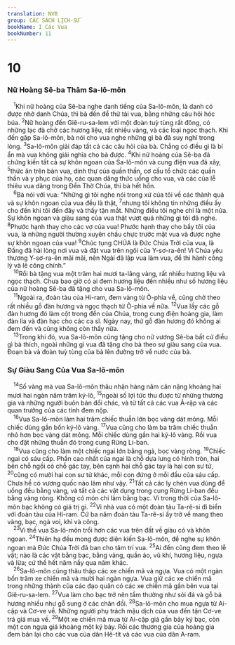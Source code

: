 ```yaml
---
translation: NVB
group: CÁC SÁCH LỊCH-SỬ
bookName: I Các Vua 
bookNumber: 11
---
```


<div class="title"><h1>10</h1><h3>Nữ Hoàng Sê-ba Thăm Sa-lô-môn </h3></div>
<span class="verse 1vua_10_1"> <sup>1</sup>Khi nữ hoàng của Sê-ba nghe danh tiếng của Sa-lô-môn, là danh có được nhờ danh Chúa, thì bà đến để thử tài vua, bằng những câu hỏi hóc búa. </span>
<span class="verse 1vua_10_2"><sup>2</sup>Nữ hoàng đến Giê-ru-sa-lem với một đoàn tuỳ tùng rất đông, có những lạc đà chở các hương liệu, rất nhiều vàng, và các loại ngọc thạch. Khi đến gặp Sa-lô-môn, bà nói cho vua nghe những gì bà đã suy nghĩ trong lòng. </span>
<span class="verse 1vua_10_3"><sup>3</sup>Sa-lô-môn giải đáp tất cả các câu hỏi của bà. Chẳng có điều gì là bí ẩn mà vua không giải nghĩa cho bà được. </span>
<span class="verse 1vua_10_4"><sup>4</sup>Khi nữ hoàng của Sê-ba đã chứng kiến tất cả sự khôn ngoan của Sa-lô-môn và cung điện vua đã xây, </span>
<span class="verse 1vua_10_5"><sup>5</sup>thức ăn trên bàn vua, dinh thự của quần thần, cơ cấu tổ chức các quần thần và y phục của họ, các quan dâng thức uống cho vua, và các của lễ thiêu vua dâng trong Đền Thờ Chúa, thì bà hết hồn. <br/></span>
<span class="verse 1vua_10_6"> <sup>6</sup>Bà nói với vua: “Những gì tôi nghe nói trong xứ của tôi về các thành quả và sự khôn ngoan của vua đều là thật, </span>
<span class="verse 1vua_10_7"><sup>7</sup>nhưng tôi không tin những điều ấy cho đến khi tôi đến đây và thấy tận mắt. Những điều tôi nghe chỉ là một nửa. Sự khôn ngoan và giàu sang của vua thật vượt quá những gì tôi đã nghe. </span>
<span class="verse 1vua_10_8"><sup>8</sup>Phước hạnh thay cho các vợ của vua! Phước hạnh thay cho bầy tôi của vua, là những người thường xuyên chầu chực trước mặt vua và được nghe sự khôn ngoan của vua! </span>
<span class="verse 1vua_10_9"><sup>9</sup>Chúc tụng CHÚA là Đức Chúa Trời của vua, là Đấng đã hài lòng nơi vua và đặt vua trên ngôi của Y-sơ-ra-ên! Vì Chúa yêu thương Y-sơ-ra-ên mãi mãi, nên Ngài đã lập vua làm vua, để thi hành công lý và lẽ công chính.” <br/></span>
<span class="verse 1vua_10_10"> <sup>10</sup>Rồi bà tặng vua một trăm hai mươi ta-lâng vàng, rất nhiều hương liệu và ngọc thạch. Chưa bao giờ có ai đem hương liệu đến nhiều như số hương liệu của nữ hoàng Sê-ba đã tặng cho vua Sa-lô-môn. <br/></span>
<span class="verse 1vua_10_11"> <sup>11</sup>Ngoài ra, đoàn tàu của Hi-ram, đem vàng từ Ô-phia về, cũng chở theo rất nhiều gỗ đàn hương và ngọc thạch từ Ô-phia về nữa. </span>
<span class="verse 1vua_10_12"><sup>12</sup>Vua lấy các gỗ đàn hương đó làm cột trong đền của Chúa, trong cung điện hoàng gia, làm đàn lia và đàn hạc cho các ca sĩ. Ngày nay, thứ gỗ đàn hương đó không ai đem đến và cũng không còn thấy nữa. <br/></span>
<span class="verse 1vua_10_13"> <sup>13</sup>Trong khi đó, vua Sa-lô-môn cũng tặng cho nữ vương Sê-ba bất cứ điều gì bà thích, ngoài những gì vua đã tặng cho bà theo sự giàu sang của vua. Đoạn bà và đoàn tuỳ tùng của bà lên đường trở về nước của bà. <br/></span>
<div class="title"><h3>Sự Giàu Sang Của Vua Sa-lô-môn </h3></div>
<span class="verse 1vua_10_14"> <sup>14</sup>Số vàng mà vua Sa-lô-môn thâu nhận hàng năm cân nặng khoảng hai mươi hai ngàn năm trăm ký-lô, </span>
<span class="verse 1vua_10_15"><sup>15</sup>ngoài số lợi tức thu được từ những thương gia và những người buôn bán đổi chác, và từ tất cả các vua Ả-rập và các quan trưởng của các tỉnh đem nộp. <br/></span>
<span class="verse 1vua_10_16"> <sup>16</sup>Vua Sa-lô-môn làm hai trăm chiếc thuẫn lớn bọc vàng dát mỏng. Mỗi chiếc dùng gần bốn ký-lô vàng. </span>
<span class="verse 1vua_10_17"><sup>17</sup>Vua cũng cho làm ba trăm chiếc thuẫn nhỏ hơn bọc vàng dát mỏng. Mỗi chiếc dùng gần hai ký-lô vàng. Rồi vua cho đặt những thuẫn đó trong cung Rừng Li-ban. <br/></span>
<span class="verse 1vua_10_18"> <sup>18</sup>Vua cũng cho làm một chiếc ngai lớn bằng ngà, bọc vàng ròng. </span>
<span class="verse 1vua_10_19"><sup>19</sup>Chiếc ngai có sáu cấp. Phần cao nhất của ngai là chỗ dựa lưng có hình tròn, hai bên chỗ ngồi có chỗ gác tay, bên cạnh hai chỗ gác tay là hai con sư tử, </span>
<span class="verse 1vua_10_20"><sup>20</sup>cũng có mười hai con sư tử khác, mỗi con đứng ở mỗi đầu của sáu cấp. Chưa hề có vương quốc nào làm như vậy. </span>
<span class="verse 1vua_10_21"><sup>21</sup>Tất cả các ly chén vua dùng để uống đều bằng vàng, và tất cả các vật dụng trong cung Rừng Li-ban đều bằng vàng ròng. Không có món chi làm bằng bạc. Vì trong thời của Sa-lô-môn bạc không có giá trị gì. </span>
<span class="verse 1vua_10_22"><sup>22</sup>Vì nhà vua có một đoàn tàu Ta-rê-si đi biển với đoàn tàu của Hi-ram. Cứ ba năm đoàn tàu Ta-rê-si ấy trở về mang theo vàng, bạc, ngà voi, khỉ và công. <br/></span>
<span class="verse 1vua_10_23"> <sup>23</sup>Vì thế vua Sa-lô-môn trổi hơn các vua trên đất về giàu có và khôn ngoan. </span>
<span class="verse 1vua_10_24"><sup>24</sup>Thiên hạ đều mong được diện kiến Sa-lô-môn, để nghe sự khôn ngoan mà Đức Chúa Trời đã ban cho tâm trí vua. </span>
<span class="verse 1vua_10_25"><sup>25</sup>Ai đến cũng đem theo lễ vật; nào là các vật bằng bạc, bằng vàng, quần áo, vũ khí, hương liệu, ngựa và lừa; cứ thế hết năm nầy qua năm khác. <br/></span>
<span class="verse 1vua_10_26"> <sup>26</sup>Sa-lô-môn cũng thâu thập các xe chiến mã và ngựa. Vua có một ngàn bốn trăm xe chiến mã và mười hai ngàn ngựa. Vua giữ các xe chiến mã trong những thành của các đạo quân có các xe chiến mã gần bên vua tại Giê-ru-sa-lem. </span>
<span class="verse 1vua_10_27"><sup>27</sup>Vua làm cho bạc trở nên tầm thường như sỏi đá và gỗ bá hương nhiều như gỗ sung ở các chân đồi. </span>
<span class="verse 1vua_10_28"><sup>28</sup>Sa-lô-môn cho mua ngựa từ Ai-cập và Cơ-ve về. Những người phụ trách mậu dịch của vua đến tận Cơ-ve trả giá mua về. </span>
<span class="verse 1vua_10_29"><sup>29</sup>Một xe chiến mã mua từ Ai-cập giá gần bảy ký bạc, còn một con ngựa giá khoảng một ký bảy. Rồi các thương gia của hoàng gia đem bán lại cho các vua của dân Hê-tít và các vua của dân A-ram. <br/></span>
